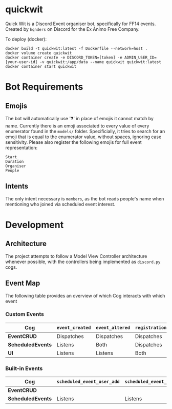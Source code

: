 # quickwit
Quick Wit is a Discord Event organiser bot, specifically for FF14 events. Created by `hqnders` on Discord for the Ex Animo Free Company.

To deploy (docker):
```
docker build -t quickwit:latest -f Dockerfile --network=host .
docker volume create quickwit
docker container create -e DISCORD_TOKEN=[token] -e ADMIN_USER_ID=[your-user-id] -v quickwit:/app/data --name quickwit quickwit:latest
docker container start quickwit
```

# Bot Requirements
## Emojis
The bot will automatically use '❓' in place of emojis it cannot match by name.
Currently there is an emoji associated to every value of every enumerator found in the `models/` folder.
Specificially, it tries to search for an emoji that is equal to the enumerator value, without spaces, ignoring case sensitivity.
Please also register the following emojis for full event representation:
```
Start
Duration
Organiser
People
```

## Intents
The only intent necessary is `members`, as the bot reads people's name when mentioning who joined via scheduled event interest.

# Development
## Architecture
The project attempts to follow a Model View Controller architecture whenever possible, 
with the controllers being implemented as `discord.py` cogs.

## Event Map
The following table provides an overview of which Cog interacts with which event

### Custom Events
|**Cog**            |`event_created`|`event_altered`|`registrations_altered`|`event_deleted`|
| ---               | ---           | ---           | ---                   | ---           |
|**EventCRUD**      | Dispatches    | Dispatches    | Dispatches            |               |
|**ScheduledEvents**| Listens       | Both          | Dispatches            | Listens       |
|**UI**             | Listens       | Listens       | Both                  |               |

### Built-in Events
|**Cog**            |`scheduled_event_user_add` |`scheduled_event_user_remove`  |`guild_channel_delete` |
| ---               | ---                       | ---                           | ---                   |
|**EventCRUD**      |                           |                               | Listens               |
|**ScheduledEvents**| Listens                   | Listens                       | Listens               |
